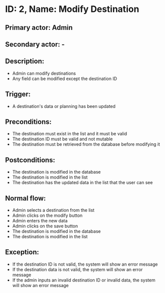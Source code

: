 # ID: 2, Name: Modify Destination

## **Primary actor**: Admin

## **Secondary actor**: -

## **Description**:

- Admin can modify destinations
- Any field can be modified except the destination ID

## Trigger:

- A destination's data or planning has been updated

## Preconditions:

- The destination must exist in the list and it must be valid
- The destination ID must be valid and not mutable
- The destination must be retrieved from the database before modifying it

## Postconditions:

- The destination is modified in the database
- The destination is modified in the list
- The destination has the updated data in the list that the user can see

## Normal flow:

- Admin selects a destination from the list
- Admin clicks on the modify button
- Admin enters the new data
- Admin clicks on the save button
- The destination is modified in the database
- The destination is modified in the list

## Exception:

- If the destination ID is not valid, the system will show an error message
- If the destination data is not valid, the system will show an error message
- If the admin inputs an invalid destination ID or invalid data, the system will show an error message
